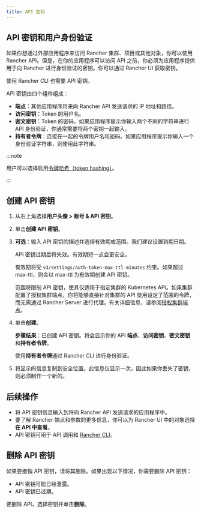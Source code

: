 ```yaml
---
title: API 密钥
---
```


## API 密钥和用户身份验证

如果你想通过外部应用程序来访问 Rancher 集群、项目或其他对象，你可以使用 Rancher API。但是，在你的应用程序可以访问 API 之前，你必须为应用程序提供用于向 Rancher 进行身份验证的密钥。你可以通过 Rancher UI 获取密钥。

使用 Rancher CLI 也需要 API 密钥。

API 密钥由四个组件组成：

- **端点**：其他应用程序用来向 Rancher API 发送请求的 IP 地址和路径。
- **访问密钥**：Token 的用户名。
- **密文密钥**：Token 的密码。如果应用程序提示你输入两个不同的字符串进行 API 身份验证，你通常需要将两个密钥一起输入。
- **持有者令牌**：连接在一起的令牌用户名和密码。如果应用程序提示你输入一个身份验证字符串，则使用此字符串。

:::note

用户可以选择启用[令牌哈希（token hashing）](../../../api/api-tokens.md)。

:::

## 创建 API 密钥

1. 从右上角选择**用户头像 > 账号 & API 密钥**。

2. 单击**创建 API 密钥**。

3. **可选**：输入 API 密钥的描述并选择有效期或范围。我们建议设置到期日期。

   API 密钥过期后将失效。有效期短一点会更安全。

   有效期将受 `v3/settings/auth-token-max-ttl-minutes` 约束。如果超过 max-ttl，则会以 max-ttl 为有效期创建 API 密钥。

   范围将限制 API 密钥，使其仅适用于指定集群的 Kubernetes API。如果集群配置了授权集群端点，你将能够直接针对集群的 API 使用设定了范围的令牌，而无需通过 Rancher Server 进行代理。有关详细信息，请参阅[授权集群端点](../../../about-rancher/architecture/communicating-with-downstream-clusters.md#4-授权集群端点)。

4. 单击**创建**。

   **步骤结果**：已创建 API 密钥。将会显示你的 API **端点**、**访问密钥**、**密文密钥**和**持有者令牌**。

   使用**持有者令牌**通过 Rancher CLI 进行身份验证。

5. 将显示的信息复制到安全位置。此信息仅显示一次，因此如果你丢失了密钥，则必须制作一个新的。

## 后续操作

- 将 API 密钥信息输入到将向 Rancher API 发送请求的应用程序中。
- 要了解 Rancher 端点和参数的更多信息，你可以为 Rancher UI 中的对象选择**在 API 中查看**。
- API 密钥可用于 API 调用和 [Rancher CLI](../../cli/rancher-cli.md)。

## 删除 API 密钥

如果要撤销 API 密钥，请将其删除。如果出现以下情况，你需要删除 API 密钥：

- API 密钥可能已经泄露。
- API 密钥已过期。

要删除 API，选择密钥并单击**删除**。
